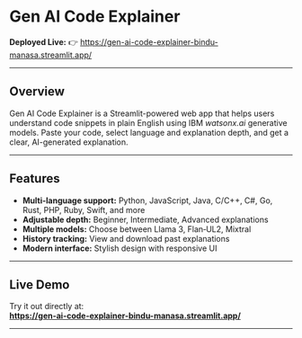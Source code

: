 #  Gen AI Code Explainer

**Deployed Live:** 👉 https://gen-ai-code-explainer-bindu-manasa.streamlit.app/

---

##  Overview

Gen AI Code Explainer is a Streamlit-powered web app that helps users understand code snippets in plain English using IBM *watsonx.ai* generative models. Paste your code, select language and explanation depth, and get a clear, AI-generated explanation.

---

## Features

- **Multi-language support:** Python, JavaScript, Java, C/C++, C#, Go, Rust, PHP, Ruby, Swift, and more  
- **Adjustable depth:** Beginner, Intermediate, Advanced explanations  
- **Multiple models:** Choose between Llama 3, Flan‑UL2, Mixtral  
- **History tracking:** View and download past explanations  
- **Modern interface:** Stylish design with responsive UI  

---

## Live Demo

Try it out directly at:  
**https://gen-ai-code-explainer-bindu-manasa.streamlit.app/**

---

